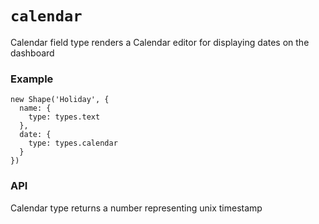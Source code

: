 `calendar`
=======

Calendar field type renders a Calendar editor for displaying dates on the dashboard

### Example
```
new Shape('Holiday', {
  name: {
    type: types.text
  },
  date: {
    type: types.calendar
  }
})
```

### API
Calendar type returns a number representing unix timestamp
